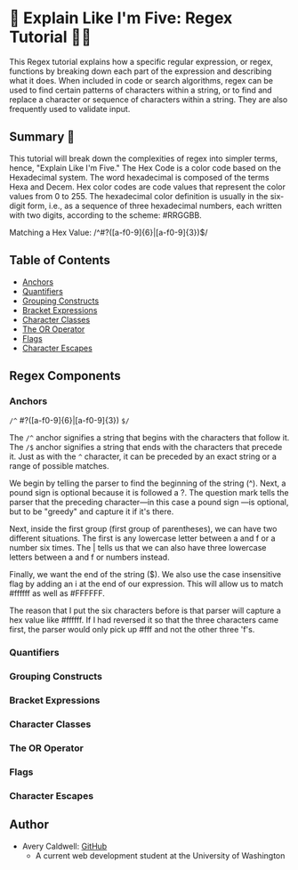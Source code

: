 # 🧠 Explain Like I'm Five: Regex Tutorial 📑📌

This Regex tutorial explains how a specific regular expression, or regex, functions by breaking down each part of the expression and describing what it does. When included in code or search algorithms, regex can be used to find certain patterns of characters within a string, or to find and replace a character or sequence of characters within a string. They are also frequently used to validate input.

## Summary 📃

<!-- Briefly summarize the regex you will be describing and what you will explain.  -->

This tutorial will break down the complexities of regex into simpler terms, hence, "Explain Like I'm Five." The Hex Code is a color code based on the Hexadecimal system. The word hexadecimal is composed of the terms Hexa and Decem. Hex color codes are code values that represent the color values from 0 to 255. The hexadecimal color definition is usually in the six-digit form, i.e., as a sequence of three hexadecimal numbers, each written with two digits, according to the scheme: #RRGGBB. 

Matching a Hex Value: /^#?([a-f0-9]{6}|[a-f0-9]{3})$/



## Table of Contents

- [Anchors](#anchors)
- [Quantifiers](#quantifiers)
- [Grouping Constructs](#grouping-constructs)
- [Bracket Expressions](#bracket-expressions)
- [Character Classes](#character-classes)
- [The OR Operator](#the-or-operator)
- [Flags](#flags)
- [Character Escapes](#character-escapes)

## Regex Components

### Anchors

`/^` #?([a-f0-9]{6}|[a-f0-9]{3}) `$/`


The ` /^ ` anchor signifies a string that begins with the characters that follow it. The `/$` anchor signifies a string that ends with the characters that precede it. Just as with the `^` character, it can be preceded by an exact string or a range of possible matches.

We begin by telling the parser to find the beginning of the string (^). Next, a pound sign is optional because it is followed a ?. The question mark tells the parser that the preceding character—in this case a pound sign —is optional, but to be "greedy" and capture it if it's there.

Next, inside the first group (first group of parentheses), we can have two different situations. The first is any lowercase letter between a and f or a number six times. The | tells us that we can also have three lowercase letters between a and f or numbers instead.

Finally, we want the end of the string ($). We also use the case insensitive flag by adding an i at the end of our expression. This will allow us to match #ffffff as well as #FFFFFF.

The reason that I put the six characters before is that parser will capture a hex value like #ffffff. If I had reversed it so that the three characters came first, the parser would only pick up #fff and not the other three 'f's.
### Quantifiers

### Grouping Constructs

### Bracket Expressions

### Character Classes

### The OR Operator

### Flags

### Character Escapes

## Author

- Avery Caldwell: [GitHub](https://github.com/AveryCaldwell)
    - A current web development student at the University of Washington

